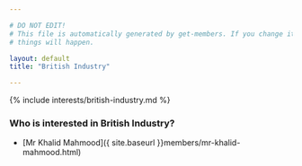 ```yaml
---

# DO NOT EDIT!
# This file is automatically generated by get-members. If you change it, bad
# things will happen.

layout: default
title: "British Industry"

---
```


{% include interests/british-industry.md %}

### Who is interested in British Industry?


* [Mr Khalid Mahmood]({ site.baseurl }}members/mr-khalid-mahmood.html)
